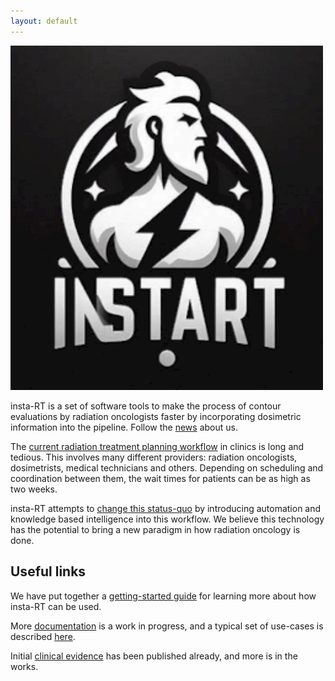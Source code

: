```yaml
---
layout: default
---
```


<style>
.center-content {
    text-align: center;
}

.logo {
    border: unset;
    box-shadow: unset;
    width: 500px;
}

.left-content {
    text-align: left;
}
}
</style>

<div class="center-content"></div>
<img class="logo" src="/assets/images/instart-logo.png">
<div class="left-content"></div>

insta-RT is a set of software tools to make the process of contour evaluations by radiation oncologists faster by incorporating dosimetric information into the pipeline. Follow the [news](./news.html) about us.

The [current radiation treatment planning workflow](./current-workflow.html) in clinics is long and tedious. This involves many different providers: radiation oncologists, dosimetrists, medical technicians and others. Depending on scheduling and coordination between them, the wait times for patients can be as high as two weeks. 

insta-RT attempts to [change this status-quo](./features.html) by introducing automation and knowledge based intelligence into this workflow. We believe this technology has the potential to bring a new paradigm in how radiation oncology is done.

## Useful links

We have put together a [getting-started guide](./tutorials.html) for learning more about how insta-RT can be used.

More [documentation](./documentation.html) is a work in progress, and a typical set of use-cases is described [here](./use-cases.html).

Initial [clinical evidence](./publications.html) has been published already, and more is in the works.
